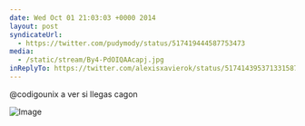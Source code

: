 ```yaml
---
date: Wed Oct 01 21:03:03 +0000 2014
layout: post
syndicateUrl:
  - https://twitter.com/pudymody/status/517419444587753473
media:
  - /static/stream/By4-PdOIQAAcapj.jpg
inReplyTo: https://twitter.com/alexisxavierok/status/517414395371331587
---
```

@codigounix a ver si llegas cagon 

![Image](/static/stream/By4-PdOIQAAcapj.jpg)